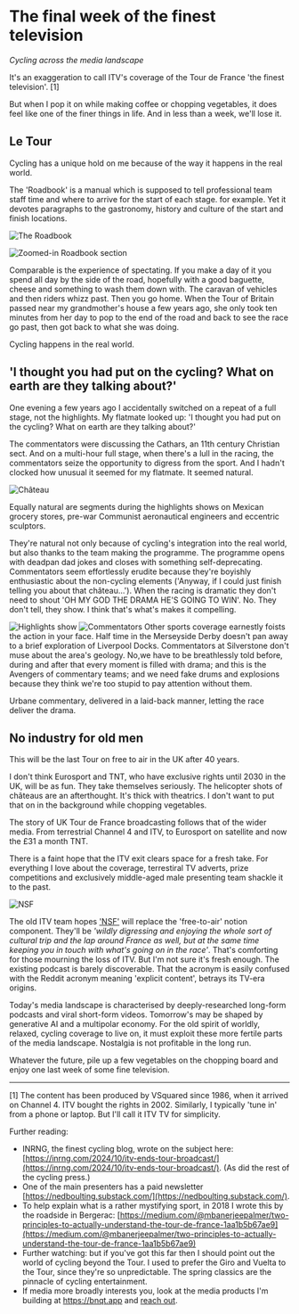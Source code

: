# The final week of the finest television

_Cycling across the media landscape_

It's an exaggeration to call ITV's coverage of the Tour de France 'the finest television'. [1]

But when I pop it on while making coffee or chopping vegetables, it does feel like one of the finer things in life. And in less than a week, we'll lose it.

## Le Tour
Cycling has a unique hold on me because of the way it happens in the real world.

The 'Roadbook' is a manual which is supposed to tell professional team staff time and where to arrive for the start of each stage. for example. Yet it devotes paragraphs to the gastronomy, history and culture of the start and finish locations.


![The Roadbook](/assets/Roadbook%20zoomed%20out.png)


![Zoomed-in Roadbook section](/assets/Ventoux%20close.png)


Comparable is the experience of spectating. If you make a day of it you spend all day by the side of the road, hopefully with a good baguette, cheese and something to wash them down with. The caravan of vehicles and then riders whizz past. Then you go home. When the Tour of Britain passed near my grandmother's house a few years ago, she only took ten minutes from her day to pop to the end of the road and back to see the race go past, then got back to what she was doing.

Cycling happens in the real world.

## 'I thought you had put on the cycling? What on earth are they talking about?'

One evening a few years ago I accidentally switched on a repeat of a full stage, not the highlights. My flatmate looked up: 'I thought you had put on the cycling? What on earth are they talking about?'

The commentators were discussing the Cathars, an 11th century Christian sect. And on a multi-hour full stage, when there's a lull in the racing, the commentators seize the opportunity to digress from the sport. And I hadn't clocked how unusual it seemed for my flatmate. It seemed natural.

![Château](assets/Chateau.png)

Equally natural are segments during the highlights shows on Mexican grocery stores, pre-war Communist aeronautical engineers and eccentric sculptors.

They're natural not only because of cycling's integration into the real world, but also thanks to the team making the programme. The programme opens with deadpan dad jokes and closes with something self-deprecating. Commentators seem effortlessly erudite because they're boyishly enthusiastic about the non-cycling elements ('Anyway, if I could just finish telling you about that château...'). When the racing is dramatic they don't need to shout 'OH MY GOD THE DRAMA HE'S GOING TO WIN'. No. They don't tell, they show. I think that's what's makes it compelling.

![Highlights show](/assets/Highlights.png)
![Commentators](/assets/Commentators.png)
Other sports coverage earnestly foists the action in your face. Half time in the Merseyside Derby doesn't pan away to a brief exploration of Liverpool Docks. Commentators at Silverstone don't muse about the area's geology. No,we have to be breathlessly told before, during and after that every moment is filled with drama; and this is the Avengers of commentary teams; and we need fake drums and explosions because they think we're too stupid to pay attention without them.

Urbane commentary, delivered in a laid-back manner, letting the race deliver the drama.

## No industry for old men

This will be the last Tour on free to air in the UK after 40 years.

I don't think Eurosport and TNT, who have exclusive rights until 2030 in the UK, will be as fun. They take themselves seriously. The helicopter shots of châteaus are an afterthought. It's thick with theatrics.  I don't want to put that on in the background while chopping vegetables.

The story of UK Tour de France broadcasting follows that of the wider media. From terrestrial Channel 4 and ITV, to Eurosport on satellite and now the £31 a month TNT.

There is a faint hope that the ITV exit clears space for a fresh take. For everything I love about the coverage, terrestiral TV adverts, prize competitions and exclusively middle-aged male presenting team shackle it to the past.

![NSF](/assets/NSF.png)

The old ITV team hopes ['NSF'](https://neverstraysfar.com/) will replace the 'free-to-air' notion component. They'll be _'wildly digressing and enjoying the whole sort of cultural trip and the lap around France as well, but at the same time keeping you in touch with what's going on in the race'_. That's comforting for those mourning the loss of ITV. But I'm not sure it's fresh enough. The existing podcast is barely discoverable. That the acronym is easily confused with the Reddit acronym meaning 'explicit content', betrays its TV-era origins.

Today's media landscape is characterised by deeply-researched long-form podcasts and viral short-form videos. Tomorrow's may be shaped by generative AI and a multipolar economy. For the old spirit of worldly, relaxed, cycling coverage to live on, it must exploit these more fertile parts of the media landscape. Nostalgia is not profitable in the long run.

Whatever the future, pile up a few vegetables on the chopping board and enjoy one last week of some fine television.

---
[1] The content has been produced by VSquared since 1986, when it arrived on Channel 4. ITV bought the rights in 2002. Similarly, I typically 'tune in' from a phone or laptop. But I'll call it ITV TV for simplicity.

Further reading:
- INRNG, the finest cycling blog, wrote on the subject here: [https://inrng.com/2024/10/itv-ends-tour-broadcast/](https://inrng.com/2024/10/itv-ends-tour-broadcast/). (As did the rest of the cycling press.)
- One of the main presenters has a paid newsletter [https://nedboulting.substack.com/](https://nedboulting.substack.com/).
- To help explain what is a rather mystifying sport, in 2018 I wrote this by the roadside in Bergerac: [https://medium.com/@mbanerjeepalmer/two-principles-to-actually-understand-the-tour-de-france-1aa1b5b67ae9](https://medium.com/@mbanerjeepalmer/two-principles-to-actually-understand-the-tour-de-france-1aa1b5b67ae9)
- Further watching: but if you've got this far then I should point out the world of cycling beyond the Tour. I used to prefer the Giro and Vuelta to the Tour, since they're so unpredictable. The spring classics are the pinnacle of cycling entertainment.
- If media more broadly interests you, look at the media products I'm building at https://bnqt.app and [reach out](hello@maurice.fm).
